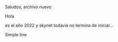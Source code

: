 Saludos, archivo nuevo

Hola

es el año 2022 y skynet todavía no termina de iniciar...


Simple line
